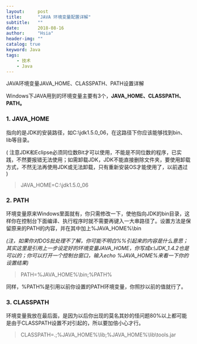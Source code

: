 ```yaml
---
layout:     post
title:      "JAVA 环境变量配置详解"
subtitle:   ""
date:       2018-08-16
author:     "Hsia"
header-img: ""
catalog: true
keyword: Java
tags:
    - 技术
    - Java 
---
```



JAVA环境变量JAVA_HOME、CLASSPATH、PATH设置详解  

 Windows下JAVA用到的环境变量主要有3个，**JAVA_HOME、CLASSPATH、PATH。**  

### 1. JAVA_HOME  

指向的是JDK的安装路径，如C:\jdk1.5.0_06，在这路径下你应该能够找到bin、lib等目录。

( 注意JDK和Eclipse必须同位数Bit才可以使用，不能是不同位数的程序，已实践，不然要报错无法使用；如需卸载JDK，JDK不能直接删除文件夹，要使用卸载方式，不然无法再使用JDK或无法卸载，只有重新安装OS才能使用了，以前遇过 )  
> JAVA_HOME=C:\jdk1.5.0_06  


### 2. PATH  

环境变量原来Windows里面就有，你只需修改一下，使他指向JDK的bin目录，这样你在控制台下面编译、执行程序时就不需要再键入一大串路径了。设置方法是保留原来的PATH的内容，并在其中加上%JAVA_HOME%\bin  

*(注，如果你对DOS批处理不了解，你可能不明白%%引起来的内容是什么意思；其实这里是引用上一步设定好的环境变量JAVA_HOME，你写成x:\JDK_1.4.2也是可以的；你可以打开一个控制台窗口，输入echo %JAVA_HOME%来看一下你的设置结果)*    

> PATH=%JAVA_HOME%\bin;%PATH%  

同样，%PATH%是引用以前你设置的PATH环境变量，你照抄以前的值就行了。  


### 3. CLASSPATH  

环境变量我放在最后面，是因为以后你出现的莫名其妙的怪问题80%以上都可能是由于CLASSPATH设置不对引起的，所以要加倍小心才行。  

> CLASSPATH=.;%JAVA_HOME%\lib;%JAVA_HOME%\lib\tools.jar  

